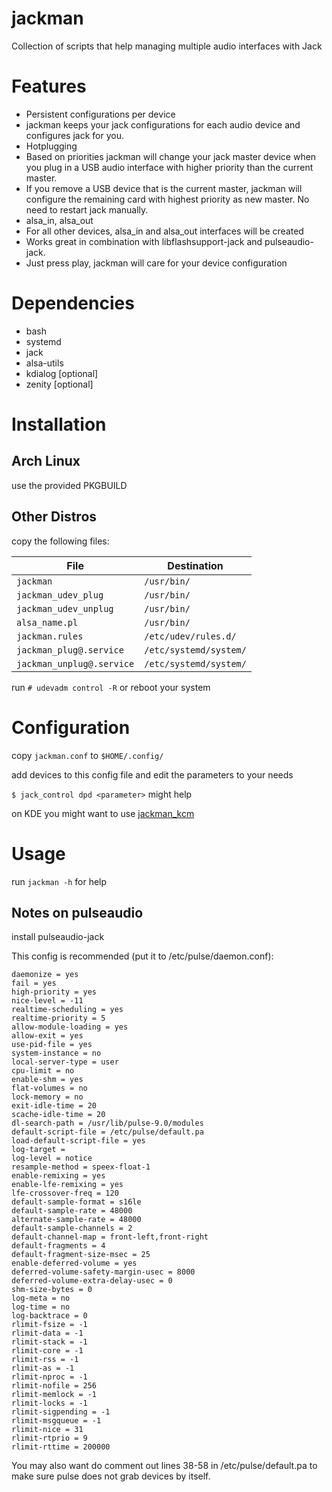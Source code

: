 # jackman
Collection of scripts that help managing multiple audio interfaces with Jack

# Features
 
- Persistent configurations per device
 - jackman keeps your jack configurations for each audio device and configures jack for you.
- Hotplugging
 - Based on priorities jackman will change your jack master device when you plug in a USB audio interface with higher priority than the current master.
 - If you remove a USB device that is the current master, jackman will configure the remaining card with highest priority as new master. No need to restart jack 
manually.
- alsa_in, alsa_out
 - For all other devices, alsa_in and alsa_out interfaces will be created  
- Works great in combination with libflashsupport-jack and pulseaudio-jack.
 - Just press play, jackman will care for your device configuration

# Dependencies
- bash
- systemd
- jack
- alsa-utils
- kdialog [optional]
- zenity [optional]

# Installation

## Arch Linux 
use the provided PKGBUILD

## Other Distros

copy the following files:

|  File                      | Destination                              |
|----------------------------|------------------------------------------|
| `jackman`                  | `/usr/bin/`                              |
| `jackman_udev_plug`        | `/usr/bin/`                              |
| `jackman_udev_unplug`      | `/usr/bin/`                              |
| `alsa_name.pl`             | `/usr/bin/`                              |
| `jackman.rules`            | `/etc/udev/rules.d/`                     |
| `jackman_plug@.service`    | `/etc/systemd/system/`                   |
| `jackman_unplug@.service`  | `/etc/systemd/system/`                   |

run 
`# udevadm control -R`
or reboot your system

# Configuration
copy `jackman.conf` to `$HOME/.config/`

add devices to this config file and edit the parameters to your needs

`$ jack_control dpd <parameter>` might help

on KDE you might want to use [jackman_kcm](https://github.com/progwolff/jackman_kcm) 

# Usage

run `jackman -h` for help

## Notes on pulseaudio

install pulseaudio-jack 

This config is recommended (put it to /etc/pulse/daemon.conf):

```
daemonize = yes
fail = yes
high-priority = yes
nice-level = -11
realtime-scheduling = yes
realtime-priority = 5
allow-module-loading = yes
allow-exit = yes
use-pid-file = yes
system-instance = no
local-server-type = user
cpu-limit = no
enable-shm = yes
flat-volumes = no
lock-memory = no
exit-idle-time = 20
scache-idle-time = 20
dl-search-path = /usr/lib/pulse-9.0/modules
default-script-file = /etc/pulse/default.pa
load-default-script-file = yes
log-target = 
log-level = notice
resample-method = speex-float-1
enable-remixing = yes
enable-lfe-remixing = yes
lfe-crossover-freq = 120
default-sample-format = s16le
default-sample-rate = 48000
alternate-sample-rate = 48000
default-sample-channels = 2
default-channel-map = front-left,front-right
default-fragments = 4
default-fragment-size-msec = 25
enable-deferred-volume = yes
deferred-volume-safety-margin-usec = 8000
deferred-volume-extra-delay-usec = 0
shm-size-bytes = 0
log-meta = no
log-time = no
log-backtrace = 0
rlimit-fsize = -1
rlimit-data = -1
rlimit-stack = -1
rlimit-core = -1
rlimit-rss = -1
rlimit-as = -1
rlimit-nproc = -1
rlimit-nofile = 256
rlimit-memlock = -1
rlimit-locks = -1
rlimit-sigpending = -1
rlimit-msgqueue = -1
rlimit-nice = 31
rlimit-rtprio = 9
rlimit-rttime = 200000
```

You may also want do comment out lines 38-58 in /etc/pulse/default.pa to make sure pulse does not grab devices by itself.
